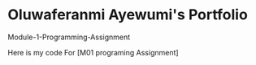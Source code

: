 # Oluwaferanmi Ayewumi's Portfolio

Module-1-Programming-Assignment

Here is my code For [M01 programing Assignment] 

